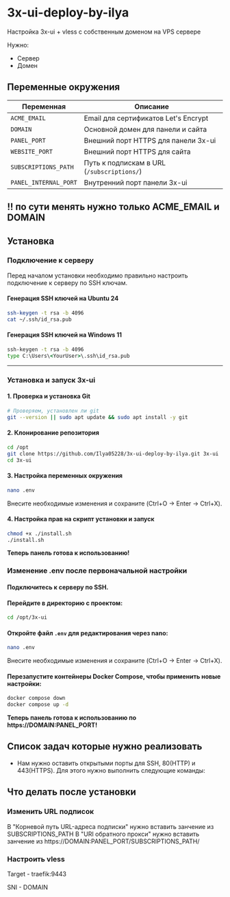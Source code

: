 # 3x-ui-deploy-by-ilya

Настройка 3x-ui + vless с собственным доменом на VPS сервере

Нужно:
- Сервер
- Домен
## Переменные окружения

| Переменная                   | Описание |
|-------------------------------|----------|
| `ACME_EMAIL`                  | Email для сертификатов Let's Encrypt |
| `DOMAIN`                      | Основной домен для панели и сайта |
| `PANEL_PORT`                  | Внешний порт HTTPS для панели 3x-ui |
| `WEBSITE_PORT`                | Внешний порт HTTPS для сайта |
| `SUBSCRIPTIONS_PATH`          | Путь к подпискам в URL (`/subscriptions/`) |
| `PANEL_INTERNAL_PORT`         | Внутренний порт панели 3x-ui |

!! по сути менять нужно только ACME_EMAIL и DOMAIN
---

## Установка

### Подключение к серверу

Перед началом установки необходимо правильно настроить подключение к серверу по SSH ключам.

#### Генерация SSH ключей на Ubuntu 24
```bash
ssh-keygen -t rsa -b 4096
cat ~/.ssh/id_rsa.pub
````

#### Генерация SSH ключей на Windows 11

```cmd
ssh-keygen -t rsa -b 4096
type C:\Users\<YourUser>\.ssh\id_rsa.pub
```

---

### Установка и запуск 3x-ui

#### 1. Проверка и установка Git

```bash
# Проверяем, установлен ли git
git --version || sudo apt update && sudo apt install -y git
```

#### 2. Клонирование репозитория

```bash
cd /opt
git clone https://github.com/Ilya05228/3x-ui-deploy-by-ilya.git 3x-ui
cd 3x-ui
```

#### 3. Настройка переменных окружения

```bash
nano .env
```

Внесите необходимые изменения и сохраните (Ctrl+O → Enter → Ctrl+X).


#### 4. Настройка прав на скрипт установки и запуск

```bash
chmod +x ./install.sh
./install.sh
```
**Теперь панель готова к использованию!**

### Изменение .env после первоначальной настройки

#### Подключитесь к серверу по SSH.

#### Перейдите в директорию с проектом:

```bash
cd /opt/3x-ui
```

#### Откройте файл `.env` для редактирования через nano:

```bash
nano .env
```
Внесите необходимые изменения и сохраните (Ctrl+O → Enter → Ctrl+X).

#### Перезапустите контейнеры Docker Compose, чтобы применить новые настройки:

```bash
docker compose down
docker compose up -d
```
**Теперь панель готова к использованию по https://DOMAIN:PANEL_PORT!**

## Список задач которые нужно реализовать
- Нам нужно оставить открытыми порты для SSH, 80(HTTP) и 443(HTTPS). Для этого нужно выполнить следующие команды:


## Что делать после установки
### Изменить URL подписок 
В "Корневой путь URL-адреса подписки" нужно вставить занчение из SUBSCRIPTIONS_PATH
В "URI обратного прокси" нужно вставить занчение из https://DOMAIN:PANEL_PORT/SUBSCRIPTIONS_PATH/
### Настроить  vless
Target - traefik:9443

SNI - DOMAIN
